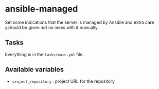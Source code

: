 # ansible-managed

Set some indications that the server is managed by Ansible and extra care yshould be given not no mess with it manually.

## Tasks

Everything is in the `tasks/main.yml` file.

## Available variables

* `project_repository` : project URL for the repository.
